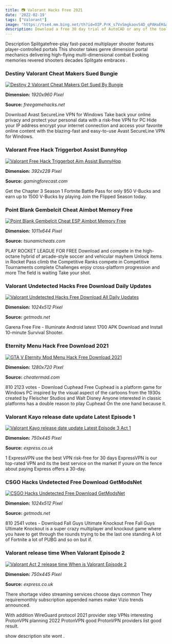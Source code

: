 ```yaml
---
title: 📷 Valorant Hacks Free 2021
date: '2022-02-19'
tags: ["Valorant"]
image: "https://tse4.mm.bing.net/th?id=OIP.PrK_s7VvSmgkaovS4D_qPAHaEK&amp;pid=15.1"
description: Download a free 30 day trial of AutoCAD or any of the toolsets that are included when you subscribe Note Each trial must be downloaded separately.
---
```




Description Splitgatefree-play fast-paced multiplayer shooter features player-controlled portals This shooter takes genre dimension portal mechanics delivering high-flying multi-dimensional combat Evoking memories revered shooters decades Splitgate embraces .



### Destiny Valorant Cheat Makers Sued Bungie 

[![Destiny 2  Valorant Cheat Makers Get Sued By Bungie ](https://freegamehacks.net/wp-content/uploads/2021/01/Destiny-2-Armor-Rewards-1.jpg)](https://freegamehacks.net/wp-content/uploads/2021/01/Destiny-2-Armor-Rewards-1.jpg)


**Dimension:** _1920x960 Pixel_ 

**Source:** _freegamehacks.net_ 


Download Avast SecureLine VPN for Windows Take back your online privacy and protect your personal data with a risk-free VPN for PC Hide your IP address encrypt your internet connection and access your favorite online content with the blazing-fast and easy-to-use Avast SecureLine VPN for Windows.


### Valorant Free Hack Triggerbot Assist BunnyHop 

[![Valorant Free Hack  Triggerbot Aim Assist BunnyHop ](https://1.bp.blogspot.com/-vvis7fnk6uk/YI05gaDD0EI/AAAAAAAANZo/oYhe_xDfNSYI-cT92CYd7bV3JIwXjTtOQCLcBGAsYHQ/s392/valorant-esp-hack.png)](https://1.bp.blogspot.com/-vvis7fnk6uk/YI05gaDD0EI/AAAAAAAANZo/oYhe_xDfNSYI-cT92CYd7bV3JIwXjTtOQCLcBGAsYHQ/s392/valorant-esp-hack.png)


**Dimension:** _392x228 Pixel_ 

**Source:** _gamingforecast.com_ 


Get the Chapter 3 Season 1 Fortnite Battle Pass for only 950 V-Bucks and earn up to 1500 V-Bucks by playing Join the Flipped Season today.


### Point Blank Gembelcit Cheat Aimbot Memory Free 

[![Point Blank Gembelcit Cheat  ESP Aimbot Memory  Free ](https://tsunamicheats.com/uploads/posts/2021-03/1614772350_memory.png)](https://tsunamicheats.com/uploads/posts/2021-03/1614772350_memory.png)


**Dimension:** _1011x644 Pixel_ 

**Source:** _tsunamicheats.com_ 


PLAY ROCKET LEAGUE FOR FREE Download and compete in the high-octane hybrid of arcade-style soccer and vehicular mayhem Unlock items in Rocket Pass climb the Competitive Ranks compete in Competitive Tournaments complete Challenges enjoy cross-platform progression and more The field is waiting Take your shot.


### Valorant Undetected Hacks Free Download Daily Updates

[![Valorant Undetected Hacks Free Download All Daily Updates](https://getmods.net/wp-content/uploads/2020/04/valorant-cheat-triggerbot-aimbot-norecoil-bhop-ahk-script-1024x512.jpg)](https://getmods.net/wp-content/uploads/2020/04/valorant-cheat-triggerbot-aimbot-norecoil-bhop-ahk-script-1024x512.jpg)


**Dimension:** _1024x512 Pixel_ 

**Source:** _getmods.net_ 


Garena Free Fire - Illuminate Android latest 1700 APK Download and Install 10-minute Survival Shooter.


### Eternity Menu Hack Free Download 2021 

[![GTA V Eternity Mod Menu Hack Free Download 2021 ](https://cheatermad.com/wp-content/uploads/2021/07/eternity-mod-menu.png)](https://cheatermad.com/wp-content/uploads/2021/07/eternity-mod-menu.png)


**Dimension:** _1280x720 Pixel_ 

**Source:** _cheatermad.com_ 


810 2123 votes - Download Cuphead Free Cuphead is a platform game for Windows PC inspired by the visual aspect of the cartoons from the 1930s created by Fleischer Studios and Walt Disney Anyone interested in classic platforms has a double reason to play Cuphead On the one hand because it.


### Valorant Kayo release date update Latest Episode 1 

[![Valorant Kayo release date update  Latest Episode 3 Act 1 ](https://cdn.images.express.co.uk/img/dynamic/143/750x445/1452437.jpg)](https://cdn.images.express.co.uk/img/dynamic/143/750x445/1452437.jpg)


**Dimension:** _750x445 Pixel_ 

**Source:** _express.co.uk_ 


1 ExpressVPN use the best VPN risk-free for 30 days ExpressVPN is our top-rated VPN and its the best service on the market If youre on the fence about paying Express offers a 30-day.


### CSGO Hacks Undetected Free Download GetModsNet

[![CSGO Hacks Undetected Free Download  GetModsNet](https://getmods.net/wp-content/uploads/2020/04/osiris-csgo-hack-undetected-regular-updates-1024x512.jpg)](https://getmods.net/wp-content/uploads/2020/04/osiris-csgo-hack-undetected-regular-updates-1024x512.jpg)


**Dimension:** _1024x512 Pixel_ 

**Source:** _getmods.net_ 


810 2541 votes - Download Fall Guys Ultimate Knockout Free Fall Guys Ultimate Knockout is a super crazy multiplayer and knockout game where you have to get through the rounds trying to be the last one standing A lot of Fortnite a lot of PUBG and so on but if.


### Valorant release time When Valorant Episode 2 

[![Valorant Act 2 release time When is Valorant Episode 2 ](https://cdn.images.express.co.uk/img/dynamic/143/750x445/1404359.jpg)](https://cdn.images.express.co.uk/img/dynamic/143/750x445/1404359.jpg)


**Dimension:** _750x445 Pixel_ 

**Source:** _express.co.uk_ 



There shortage video streaming services choose days common They requiremonthly subscription appended names maker Vizio trends announced.


With addition WireGuard protocol 2021 provider step VPNs interesting ProtonVPN planning 2022 ProtonVPN good ProtonVPN providers list good result.


 show description site wont .




